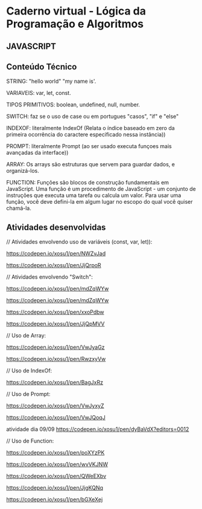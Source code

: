 # Caderno virtual - Lógica da Programação e Algoritmos

## JAVASCRIPT

## Conteúdo Técnico
STRING: "hello world" "my name is'.

VARIAVEIS: var, let, const.

TIPOS PRIMITIVOS: boolean, undefined, null, number.

SWITCH: faz se o uso de case ou em portugues "casos", "if" e "else"

INDEXOF: literalmente IndexOf (Relata o índice baseado em zero da primeira ocorrência do caractere especificado nessa instância))

PROMPT: literalmente Prompt (ao ser usado executa funçoes mais avançadas da interface))

ARRAY: Os arrays são estruturas que servem para guardar dados, e organizá-los.

FUNCTION: Funções são blocos de construção fundamentais em JavaScript. Uma função é um procedimento de JavaScript - um conjunto de instruções que executa uma tarefa ou calcula um valor. Para usar uma função, você deve defini-la em algum lugar no escopo do qual você quiser chamá-la.


## Atividades desenvolvidas

// Atividades envolvendo uso de variáveis (const, var, let)):

https://codepen.io/xosu1/pen/NWZvJad

https://codepen.io/xosu1/pen/JjQrpoR

// Atividades envolvendo "Switch":

https://codepen.io/xosu1/pen/mdZqWYw

https://codepen.io/xosu1/pen/mdZqWYw

https://codepen.io/xosu1/pen/xxoPdbw

https://codepen.io/xosu1/pen/JjQpMVV

// Uso de Array:

https://codepen.io/xosu1/pen/VwJyaGz

https://codepen.io/xosu1/pen/RwzxyVw

// Uso de IndexOf:

https://codepen.io/xosu1/pen/BagJxRz

// Uso de Prompt:

https://codepen.io/xosu1/pen/VwJyxyZ

https://codepen.io/xosu1/pen/VwJQoqJ


atividade dia 09/09
https://codepen.io/xosu1/pen/dyBaVdX?editors=0012

// Uso de Function:

https://codepen.io/xosu1/pen/poXYzPK

https://codepen.io/xosu1/pen/wvVKJNW

https://codepen.io/xosu1/pen/QWeEXbv

https://codepen.io/xosu1/pen/JjgKQNq

https://codepen.io/xosu1/pen/bGXeXej


